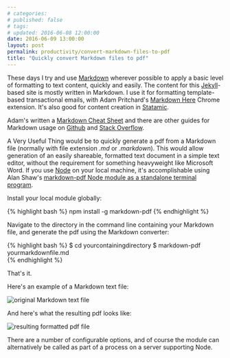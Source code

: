 ```yaml
---
# categories: 
# published: false
# tags: 
# updated: 2016-06-08 12:00:00
date: 2016-06-09 13:00:00
layout: post
permalink: productivity/convert-markdown-files-to-pdf
title: "Quickly convert Markdown files to pdf"
---
```


These days I try and use [Markdown](https://daringfireball.net/projects/markdown/) wherever possible to apply a basic level of formatting to text content, quickly and easily.  The content for this [Jekyll](https://jekyllrb.com/)-based site is mostly written in Markdown.  I use it for formatting template-based transactional emails, with Adam Pritchard's [Markdown Here](https://github.com/adam-p/markdown-here) Chrome extension.  It's also good for content creation in [Statamic](https://v1.statamic.com/learn/core-concepts/content-files).  

Adam's written a [Markdown Cheat Sheet](https://github.com/adam-p/markdown-here/wiki/Markdown-Here-Cheatsheet) and there are other guides for Markdown usage on [Github](https://help.github.com/articles/basic-writing-and-formatting-syntax/) and [Stack Overflow](http://stackoverflow.com/editing-help). 

A Very Useful Thing would be to quickly generate a pdf from a Markdown file (normally with file extension *.md* or *.markdown*).  This would allow generation of an easily shareable, formatted text document in a simple text editor, without the requirement for something heavyweight like Microsoft Word.  If you use [Node](https://nodejs.org/en/) on your local machine, it's accomplishable using Alan Shaw's [markdown-pdf Node module as a standalone terminal program](https://github.com/alanshaw/markdown-pdf#cli-interface).

Install your local module globally:

{% highlight bash %}
npm install -g markdown-pdf 
{% endhighlight %}

Navigate to the directory in the command line containing your Markdown file, and generate the pdf using the Markdown converter:

{% highlight bash %}
$ cd yourcontainingdirectory 
$ markdown-pdf yourmarkdownfile.md  
{% endhighlight %}

That's it.

Here's an example of a Markdown text file:

![original Markdown text file](/img/original-markdown-file.png)

And here's what the resulting pdf looks like:

![resulting formatted pdf file](/img/resulting-pdf-file.png)

There are a number of configurable options, and of course the module can alternatively be called as part of a process on a server supporting Node.